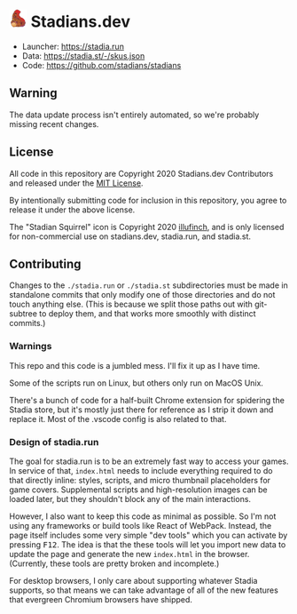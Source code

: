 # <img src="./stadia.run/-/squirrel-stadian.png" height="32" /> Stadians.dev

- Launcher: https://stadia.run
- Data: https://stadia.st/-/skus.json
- Code: https://github.com/stadians/stadians

## Warning

The data update process isn't entirely automated, so we're probably missing recent changes.

## License

All code in this repository are Copyright 2020 Stadians.dev Contributors and released under the [MIT License](https://opensource.org/licenses/MIT).

By intentionally submitting code for inclusion in this repository, you agree to release it under the above license.

The "Stadian Squirrel" icon is Copyright 2020 [illufinch](https://twitter.com/illufinch), and is only licensed for non-commercial use on stadians.dev, stadia.run, and stadia.st.

## Contributing

Changes to the `./stadia.run` or `./stadia.st` subdirectories must be made in standalone commits that only modify one of those directories and do not touch anything else. (This is because we split those paths out with git-subtree to deploy them, and that works more smoothly with distinct commits.)

### Warnings

This repo and this code is a jumbled mess. I'll fix it up as I have time.

Some of the scripts run on Linux, but others only run on MacOS Unix.

There's a bunch of code for a half-built Chrome extension for spidering the Stadia store, but it's mostly just there for reference as I strip it down and replace it. Most of the .vscode config is also related to that.

### Design of stadia.run

The goal for stadia.run is to be an extremely fast way to access your games. In service of that, `index.html` needs to include everything required to do that directly inline: styles, scripts, and micro thumbnail placeholders for game covers. Supplemental scripts and high-resolution images can be loaded later, but they shouldn't block any of the main interactions.

However, I also want to keep this code as minimal as possible. So I'm not using any frameworks or build tools like React of WebPack. Instead, the page itself includes some very simple "dev tools" which you can activate by pressing <kbd>F12</kbd>. The idea is that the these tools will let you import new data to update the page and generate the new `index.html` in the browser. (Currently, these tools are pretty broken and incomplete.)

For desktop browsers, I only care about supporting whatever Stadia supports, so that means we can take advantage of all of the new features that evergreen Chromium browsers have shipped.
